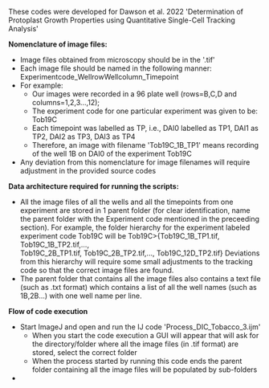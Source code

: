 These codes were developed for Dawson et al. 2022 'Determination of Protoplast Growth Properties using Quantitative Single-Cell Tracking Analysis'

**Nomenclature of image files:**
- Image files obtained from microscopy should be in the '.tif' 
- Each image file should be named in the following manner: Experimentcode_WellrowWellcolumn_Timepoint
- For example: 
    - Our images were recorded in a 96 plate well (rows=B,C,D and columns=1,2,3...,12); 
    - The experiment code for one particular experiment was given to be: Tob19C
    - Each timepoint was labelled as TP, i.e., DAI0 labelled as TP1, DAI1 as TP2, DAI2 as TP3, DAI3 as TP4
    - Therefore, an image with filename 'Tob19C_1B_TP1' means recording of the well 1B on DAI0 of the experiment Tob19C
- Any deviation from this nomenclature for image filenames will require adjustment in the provided source codes

**Data architecture required for running the scripts:**
- All the image files of all the wells and all the timepoints from one experiment are stored in 1 parent folder (for clear identification, name the parent   folder with the Experiment code mentioned in the preceeding section). 
  For example, the folder hierarchy for the experiment labeled experiment code Tob19C will be Tob19C>{Tob19C_1B_TP1.tif, Tob19C_1B_TP2.tif,...,             
  Tob19C_2B_TP1.tif, Tob19C_2B_TP2.tif,..., Tob19C_12D_TP2.tif}
  Deviations from this hierarchy will require some small adjustments to the tracking code so that the correct image files are found.
- The parent folder that contains all the image files also contains a text file (such as .txt format) which contains a list of all the well names (such as 1B,2B...) with one well name per line. 
  

**Flow of code execution**
- Start ImageJ and open and run the IJ code 'Process_DIC_Tobacco_3.ijm'
    - When you start the code execution a GUI will appear that will ask for the directory/folder where all the image files (in .tif format) are stored,           select the correct folder 
    - When the process started by running this code ends the parent folder containing all the image files will be populated by sub-folders 
- 
